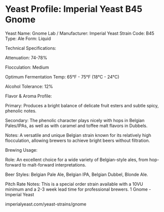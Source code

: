 # Yeast Profile: Imperial Yeast B45 Gnome

Yeast Name: Gnome
Lab / Manufacturer: Imperial Yeast
Strain Code: B45
Type: Ale
Form: Liquid

Technical Specifications:

Attenuation: 74-78%

Flocculation: Medium

Optimum Fermentation Temp: 65°F - 75°F (18°C - 24°C)

Alcohol Tolerance: 12%

Flavor & Aroma Profile:

Primary: Produces a bright balance of delicate fruit esters and subtle spicy, phenolic notes.

Secondary: The phenolic character plays nicely with hops in Belgian Pales/IPAs, as well as with caramel and toffee malt flavors in Dubbels.

Notes: A versatile and unique Belgian strain known for its relatively high flocculation, allowing brewers to achieve bright beers without filtration.

Brewing Usage:

Role: An excellent choice for a wide variety of Belgian-style ales, from hop-forward to malt-forward interpretations.

Beer Styles: Belgian Pale Ale, Belgian IPA, Belgian Dubbel, Blonde Ale.

Pitch Rate Notes:
This is a special order strain available with a 10VU minimum and a 2-3 week lead time for professional brewers. 1
Gnome - Imperial Yeast

imperialyeast.com/yeast-strains/gnome
